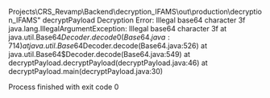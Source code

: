Projects\CRS_Revamp\Backend\decryption_IFAMS\out\production\decryption_IFAMS" decryptPayload
Decryption Error: Illegal base64 character 3f
java.lang.IllegalArgumentException: Illegal base64 character 3f
	at java.util.Base64$Decoder.decode0(Base64.java:714)
	at java.util.Base64$Decoder.decode(Base64.java:526)
	at java.util.Base64$Decoder.decode(Base64.java:549)
	at decryptPayload.decryptPayload(decryptPayload.java:46)
	at decryptPayload.main(decryptPayload.java:30)

Process finished with exit code 0
